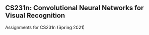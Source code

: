 ## CS231n: Convolutional Neural Networks for Visual Recognition

Assignments for CS231n (Spring 2021)
